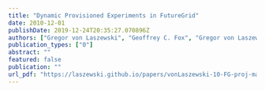 ```yaml
---
title: "Dynamic Provisioned Experiments in FutureGrid"
date: 2010-12-01
publishDate: 2019-12-24T20:35:27.070896Z
authors: ["Gregor von Laszewski", "Geoffrey C. Fox", "Gregor von Laszewski", "Geoffrey C. Fox", "FutureGrid Team"]
publication_types: ["0"]
abstract: ""
featured: false
publication: ""
url_pdf: "https://laszewski.github.io/papers/vonLaszewski-10-FG-proj-management.pdf"
---
```


